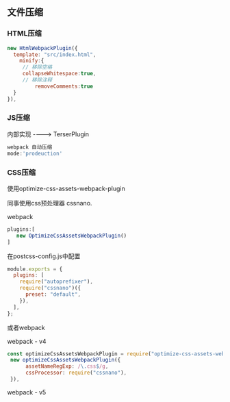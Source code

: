##   文件压缩

### HTML压缩

```js
new HtmlWebpackPlugin({
  template: "src/index.html",  
	minify:{
     // 移除空格
     collapseWhitespace:true,
     // 移除注释 
 		 removeComments:true
  } 
}),
```



### JS压缩

内部实现 ----> TerserPlugin

```js
webpack 自动压缩
mode:'prodeuction'
```



### CSS压缩 

使用optimize-css-assets-webpack-plugin

同事使用css预处理器 cssnano.

webpack

```js
plugins:[
   new OptimizeCssAssetsWebpackPlugin()
]
```



在postcss-config.js中配置

```js
module.exports = {
  plugins: [
    require("autoprefixer"),
    require("cssnano")({
      preset: "default",
    }),
  ],
};

```

或者webpack

webpack - v4

```js
const optimizeCssAssetsWebpackPlugin = require("optimize-css-assets-webpack-plugin");
 new optimizeCssAssetsWebpackPlugin({
      assetNameRegExp: /\.css$/g,
      cssProcessor: require("cssnano"),
 }),
```

webpack - v5

```js

```



